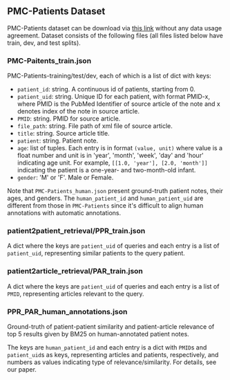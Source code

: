 ## PMC-Patients Dataset
PMC-Patients dataset can be download via [this link](https://drive.google.com/file/d/1vFCLy_CF8fxPDZvDtHPR6Dl6x9l0TyvW/view?usp=sharing) without any data usage agreement. Dataset consists of the following files (all files listed below have train, dev, and test splits).

### PMC-Paitents_train.json

PMC-Patients-training/test/dev, each of which is a list of dict with keys:
- `patient_id`: string. A continuous id of patients, starting from 0.
- `patient_uid`: string. Unique ID for each patient, with format PMID-x, where PMID is the PubMed Identifier of source article of the note and x denotes index of the note in source article.
- `PMID`: string. PMID for source article.
- `file_path`: string. File path of xml file of source article.
- `title`: string. Source article title.
- `patient`: string. Patient note.
- `age`: list of tuples. Each entry is in format `(value, unit)` where value is a float number and unit is in 'year', 'month', 'week', 'day' and 'hour' indicating age unit. For example, `[[1.0, 'year'], [2.0, 'month']]` indicating the patient is a one-year- and two-month-old infant.
- `gender`: 'M' or 'F'. Male or Female.

Note that `PMC-Patients_human.json` present ground-truth patient notes, their ages, and genders. The `human_patient_id` and `human_patient_uid` are different from those in `PMC-Patients` since it's difficult to align human annotations with automatic annotations.


### patient2patient_retrieval/PPR_train.json

A dict where the keys are `patient_uid` of queries and each entry is a list of `patient_uid`, representing similar patients to the query patient.

### patient2article_retrieval/PAR_train.json

A dict where the keys are `patient_uid` of queries and each entry is a list of `PMID`, representing articles relevant to the query.

### PPR_PAR_human_annotations.json

Ground-truth of patient-patient similarity and patient-article relevance of top 5 results given by BM25 on human-annotated patient notes.

The keys are `human_patient_id` and each entry is a dict with `PMID`s and `patient_uid`s as keys, representing articles and patients, respectively, and numbers as values indicating type of relevance/similarity. For details, see our paper.